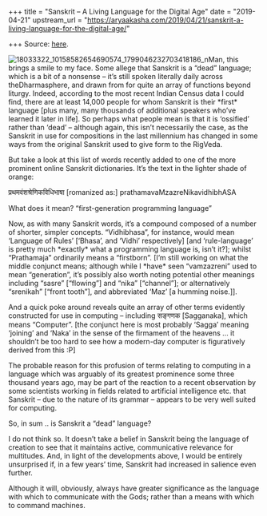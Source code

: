 +++
title = "Sanskrit – A Living Language for the Digital Age"
date = "2019-04-21"
upstream_url = "https://aryaakasha.com/2019/04/21/sanskrit-a-living-language-for-the-digital-age/"

+++
Source: [here](https://aryaakasha.com/2019/04/21/sanskrit-a-living-language-for-the-digital-age/).

![18033322_10158582654690574_1799046232703418186_n](https://aryaakasha.files.wordpress.com/2019/04/18033322_10158582654690574_1799046232703418186_n.jpg?w=676)Man,
this brings a smile to my face. Some allege that Sanskrit is a “dead”
language; which is a bit of a nonsense – it’s still spoken literally
daily across theDharmasphere, and drawn from for quite an array of
functions beyond liturgy. Indeed, according to the most recent Indian
Census data I could find, there are at least 14,000 people for whom
Sanskrit is their \*first\* language \[plus many, many thousands of
additional speakers who’ve learned it later in life\]. So perhaps what
people mean is that it is ‘ossified’ rather than ‘dead’ – although
again, this isn’t necessarily the case, as the Sanskrit in use for
compositions in the last millennium has changed in some ways from the
original Sanskrit used to give form to the RigVeda.

But take a look at this list of words recently added to one of the more
prominent online Sanskrit dictionaries. It’s the text in the lighter
shade of orange:

प्रथमवंशश्रेणिकविधिभाषा \[romanized as:\] prathamavaMzazreNikavidhibhASA

What does it mean? “first-generation programming language”

Now, as with many Sanskrit words, it’s a compound composed of a number
of shorter, simpler concepts. “Vidhibhasa”, for instance, would mean
‘Language of Rules’ \[‘Bhasa’, and ‘Vidhi’ respectively\] \[and
‘rule-language’ is pretty much \*exactly\* what a programming language
is, isn’t it?\]; whilst “Prathamaja” ordinarily means a “firstborn”.
\[I’m still working on what the middle conjunct means; although while I
\*have\* seen “vamzazreni” used to mean “generation”, it’s possibly also
worth noting potential other meanings including “sasre” \[“flowing”\]
and “nika” \[“channel”\]; or alternatively “srenikah” \[“front tooth”\],
and abbreviated ‘Maz’ \[a humming noise.\]\].

And a quick poke around reveals quite an array of other terms evidently
constructed for use in computing – including सङ्गणक \[Sagganaka\], which
means “Computer”. \[the conjunct here is most probably ‘Sagga’ meaning
‘joining’ and ‘Naka’ in the sense of the firmament of the heavens … it
shouldn’t be too hard to see how a modern-day computer is figuratively
derived from this :P\]

The probable reason for this profusion of terms relating to computing in
a language which was arguably of its greatest prominence some three
thousand years ago, may be part of the reaction to a recent observation
by some scientists working in fields related to artificial intelligence
etc. that Sanskrit – due to the nature of its grammar – appears to be
very well suited for computing.

So, in sum .. is Sanskrit a “dead” language?

I do not think so. It doesn’t take a belief in Sanskrit being the
language of creation to see that it maintains active, communicative
relevance for multitudes. And, in light of the developments above, I
would be entirely unsurprised if, in a few years’ time, Sanskrit had
increased in salience even further.

Although it will, obviously, always have greater significance as the
language with which to communicate with the Gods; rather than a means
with which to command machines.

